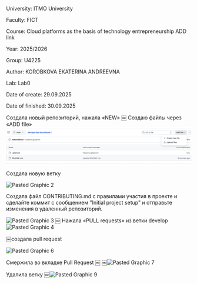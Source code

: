 University: ITMO University

Faculty: FICT

Course: Cloud platforms as the basis of technology entrepreneurship ADD link

Year: 2025/2026

Group: U4225

Author: KOROBKOVA EKATERINA ANDREEVNA

Lab: Lab0

Date of create: 29.09.2025

Date of finished: 30.09.2025

Создала новый репозиторий, нажала «NEW»
￼
Создаю файлы через «ADD file»
![alt text](ADD.png)

Создала новую ветку

<img width="1334" height="595" alt="Pasted Graphic 2" src="https://github.com/user-attachments/assets/7b6bbd8b-69e5-4aaf-9149-4720cf96a819" />

Создала  файл CONTRIBUTING.md с правилами участия в проекте и сделайте коммит с сообщением "Initial project setup" и отправьте изменения в удаленный репозиторий.

<img width="635" height="415" alt="Pasted Graphic 3" src="https://github.com/user-attachments/assets/8a44531b-b5f9-4aba-8081-94e0b8f079e5" />
￼
Нажала «PULL requests» из ветки develop

<img width="1434" height="778" alt="Pasted Graphic 4" src="https://github.com/user-attachments/assets/b6238f96-4027-4dfc-84e3-002a1fda079b" />

￼создала pull request

<img width="1317" height="700" alt="Pasted Graphic 6" src="https://github.com/user-attachments/assets/c12617f4-f715-43e9-b676-0694ef6992c7" />


Смержила во вкладке Pull Request
￼
￼<img width="1016" height="525" alt="Pasted Graphic 7" src="https://github.com/user-attachments/assets/aab666af-1910-49e9-9f34-e35f086fbc24" />

Удалила ветку
￼<img width="475" height="61" alt="Pasted Graphic 9" src="https://github.com/user-attachments/assets/e0718305-0849-4192-9e08-4eb2dffbc7cf" />
